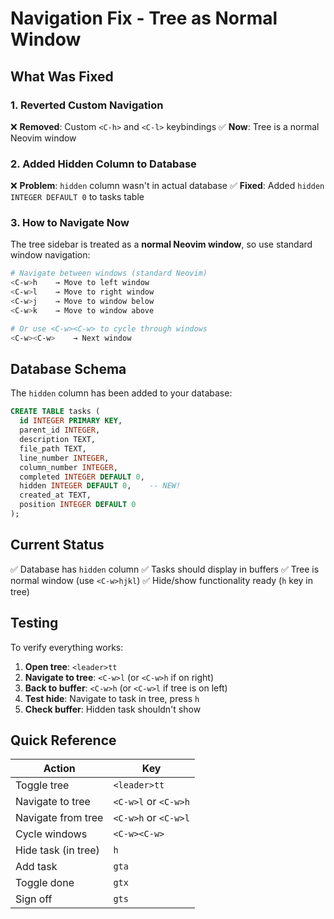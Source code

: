 # Navigation Fix - Tree as Normal Window

## What Was Fixed

### 1. Reverted Custom Navigation
❌ **Removed**: Custom `<C-h>` and `<C-l>` keybindings
✅ **Now**: Tree is a normal Neovim window

### 2. Added Hidden Column to Database
❌ **Problem**: `hidden` column wasn't in actual database
✅ **Fixed**: Added `hidden INTEGER DEFAULT 0` to tasks table

### 3. How to Navigate Now

The tree sidebar is treated as a **normal Neovim window**, so use standard window navigation:

```bash
# Navigate between windows (standard Neovim)
<C-w>h    → Move to left window
<C-w>l    → Move to right window  
<C-w>j    → Move to window below
<C-w>k    → Move to window above

# Or use <C-w><C-w> to cycle through windows
<C-w><C-w>    → Next window
```

## Database Schema

The `hidden` column has been added to your database:

```sql
CREATE TABLE tasks (
  id INTEGER PRIMARY KEY,
  parent_id INTEGER,
  description TEXT,
  file_path TEXT,
  line_number INTEGER,
  column_number INTEGER,
  completed INTEGER DEFAULT 0,
  hidden INTEGER DEFAULT 0,    -- NEW!
  created_at TEXT,
  position INTEGER DEFAULT 0
);
```

## Current Status

✅ Database has `hidden` column
✅ Tasks should display in buffers
✅ Tree is normal window (use `<C-w>hjkl`)
✅ Hide/show functionality ready (`h` key in tree)

## Testing

To verify everything works:

1. **Open tree**: `<leader>tt`
2. **Navigate to tree**: `<C-w>l` (or `<C-w>h` if on right)
3. **Back to buffer**: `<C-w>h` (or `<C-w>l` if tree is on left)
4. **Test hide**: Navigate to task in tree, press `h`
5. **Check buffer**: Hidden task shouldn't show

## Quick Reference

| Action | Key |
|--------|-----|
| Toggle tree | `<leader>tt` |
| Navigate to tree | `<C-w>l` or `<C-w>h` |
| Navigate from tree | `<C-w>h` or `<C-w>l` |
| Cycle windows | `<C-w><C-w>` |
| Hide task (in tree) | `h` |
| Add task | `gta` |
| Toggle done | `gtx` |
| Sign off | `gts` |

